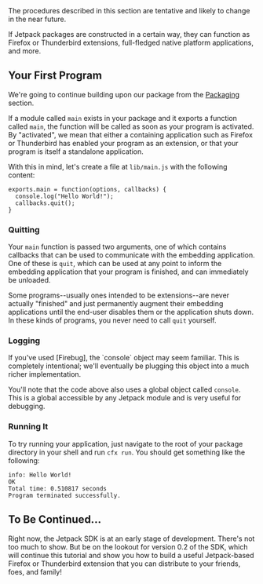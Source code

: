 <span class="aside">
The procedures described in this section are tentative and likely to
change in the near future.
</span>

If Jetpack packages are constructed in a certain way, they can function as
Firefox or Thunderbird extensions, full-fledged native platform applications,
and more.

## Your First Program ##

We're going to continue building upon our package from the [Packaging]
section.

If a module called `main` exists in your package and it exports a
function called `main`, the function will be called as soon as your
program is activated. By "activated", we mean that either a containing
application such as Firefox or Thunderbird has enabled your program as
an extension, or that your program is itself a standalone application.

With this in mind, let's create a file at `lib/main.js` with the
following content:

    exports.main = function(options, callbacks) {
      console.log("Hello World!");
      callbacks.quit();
    }

### Quitting ###

Your `main` function is passed two arguments, one of which contains
callbacks that can be used to communicate with the embedding application.
One of these is `quit`, which can be used at any point to inform the
embedding application that your program is finished, and can immediately
be unloaded.

Some programs--usually ones intended to be extensions--are never
actually "finished" and just permanently augment their embedding
applications until the end-user disables them or the application shuts
down. In these kinds of programs, you never need to call `quit`
yourself.

### Logging ###

<span class="aside">
If you've used [Firebug], the `console` object may seem familiar.
This is completely intentional; we'll eventually be plugging
this object into a much richer implementation.

  [Firebug]: http://getfirebug.com/
</span>

You'll note that the code above also uses a global object called `console`.
This is a global accessible by any Jetpack module and is very useful
for debugging.

### Running It ###

To try running your application, just navigate to the root of your
package directory in your shell and run `cfx run`.  You should
get something like the following:

    info: Hello World!
    OK
    Total time: 0.510817 seconds
    Program terminated successfully.

## To Be Continued... ##

Right now, the Jetpack SDK is at an early stage of
development. There's not too much to show. But be on the lookout for
version 0.2 of the SDK, which will continue this tutorial and show you
how to build a useful Jetpack-based Firefox or Thunderbird extension
that you can distribute to your friends, foes, and family!

  [Packaging]: #guide/packaging
